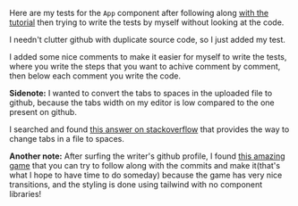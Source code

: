 Here are my tests for the `App` component after following along [with the tutorial](https://www.digitalocean.com/community/tutorials/how-to-test-a-react-app-with-jest-and-react-testing-library) then trying to write the tests by myself without looking at the code.

I needn't clutter github with duplicate source code, so I just added my test.

I added some nice comments to make it easier for myself to write the tests, where you write the steps that you want to achive comment by comment, then below each comment you write the code.

**Sidenote:** I wanted to convert the tabs to spaces in the uploaded file to github, because the tabs width on my editor is low compared to the one present on github.  

I searched and found [this answer on stackoverflow](https://stackoverflow.com/questions/17066290/pushing-to-github-messes-up-my-code-indentation) that provides the way to change tabs in a file to spaces.


**Another note:** After surfing the writer's github profile, I found [this amazing game](https://github.com/Cool-Runningz/paw-and-order) that you can try to follow along with the commits and make it(that's what I hope to have time to do someday) because the game has very nice transitions, and the styling is done using tailwind with no component libraries!